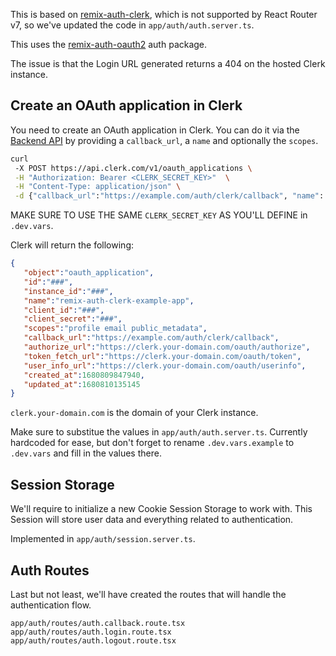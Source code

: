 This is based on [remix-auth-clerk](https://github.com/danestves/remix-auth-clerk), which is not supported by React Router v7, so we've updated the code in `app/auth/auth.server.ts`.

This uses the [remix-auth-oauth2](https://github.com/sergiodxa/remix-auth-oauth2) auth package.

The issue is that the Login URL generated returns a 404 on the hosted Clerk instance.

## Create an OAuth application in Clerk

You need to create an OAuth application in Clerk. You can do it via the [Backend API](https://clerk.com/docs/reference/backend-api/tag/OAuth-Applications) by providing a `callback_url`, a `name` and optionally the `scopes`.

```bash
curl
 -X POST https://api.clerk.com/v1/oauth_applications \
 -H "Authorization: Bearer <CLERK_SECRET_KEY>"  \
 -H "Content-Type: application/json" \
 -d {"callback_url":"https://example.com/auth/clerk/callback", "name": "remix-auth-clerk-example-app", "scopes": "profile email public_metadata"}
```

MAKE SURE TO USE THE SAME `CLERK_SECRET_KEY` AS YOU'LL DEFINE in `.dev.vars`.

Clerk will return the following:

```json
{
   "object":"oauth_application",
   "id":"###",
   "instance_id":"###",
   "name":"remix-auth-clerk-example-app",
   "client_id":"###",
   "client_secret":"###",
   "scopes":"profile email public_metadata",
   "callback_url":"https://example.com/auth/clerk/callback",
   "authorize_url":"https://clerk.your-domain.com/oauth/authorize",
   "token_fetch_url":"https://clerk.your-domain.com/oauth/token",
   "user_info_url":"https://clerk.your-domain.com/oauth/userinfo",
   "created_at":1680809847940,
   "updated_at":1680810135145
}
```

`clerk.your-domain.com` is the domain of your Clerk instance.

Make sure to substitue the values in `app/auth/auth.server.ts`. Currently hardcoded for ease, but don't forget to rename `.dev.vars.example` to `.dev.vars` and fill in the values there.


## Session Storage

We'll require to initialize a new Cookie Session Storage to work with. This Session will store user data and everything related to authentication.

Implemented in `app/auth/session.server.ts`.

## Auth Routes

Last but not least, we'll have created the routes that will handle the authentication flow.

```
app/auth/routes/auth.callback.route.tsx
app/auth/routes/auth.login.route.tsx
app/auth/routes/auth.logout.route.tsx
```
